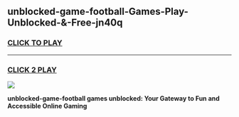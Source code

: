 
## unblocked-game-football-Games-Play-Unblocked-&-Free-jn40q
<h3>
<a href="https://premium76.site?title=unblocked-game-football&ref=24A">CLICK TO PLAY</a></h3>
<hr>

<h3>
<a href="https://premium76.site?title=unblocked-game-football&ref=24A">CLICK 2 PLAY</a>
  
</h3>

<a href="https://premium76.site?title=unblocked-game-football&ref=24A"><img src="https://clearcache.store/games.png"></a>


**unblocked-game-football games unblocked: Your Gateway to Fun and Accessible Online Gaming**
